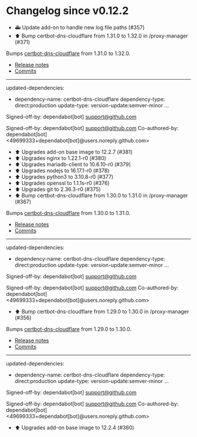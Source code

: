 # Changelog since v0.12.2
- 🚑 Update add-on to handle new log file paths (#357) 
- ⬆️ Bump certbot-dns-cloudflare from 1.31.0 to 1.32.0 in /proxy-manager (#371)

Bumps [certbot-dns-cloudflare](https://github.com/certbot/certbot) from 1.31.0 to 1.32.0.
- [Release notes](https://github.com/certbot/certbot/releases)
- [Commits](https://github.com/certbot/certbot/compare/v1.31.0...v1.32.0)

---
updated-dependencies:
- dependency-name: certbot-dns-cloudflare
  dependency-type: direct:production
  update-type: version-update:semver-minor
...

Signed-off-by: dependabot[bot] <support@github.com>

Signed-off-by: dependabot[bot] <support@github.com>
Co-authored-by: dependabot[bot] <49699333+dependabot[bot]@users.noreply.github.com> 
- ⬆️ Upgrades add-on base image to 12.2.7 (#381) 
- ⬆️ Upgrades nginx to 1.22.1-r0 (#380) 
- ⬆️ Upgrades mariadb-client to 10.6.10-r0 (#379) 
- ⬆️ Upgrades nodejs to 16.17.1-r0 (#378) 
- ⬆️ Upgrades python3 to 3.10.8-r0 (#377) 
- ⬆️ Upgrades openssl to 1.1.1s-r0 (#376) 
- ⬆️ Upgrades git to 2.36.3-r0 (#375) 
- ⬆️ Bump certbot-dns-cloudflare from 1.30.0 to 1.31.0 in /proxy-manager (#367)

Bumps [certbot-dns-cloudflare](https://github.com/certbot/certbot) from 1.30.0 to 1.31.0.
- [Release notes](https://github.com/certbot/certbot/releases)
- [Commits](https://github.com/certbot/certbot/compare/v1.30.0...v1.31.0)

---
updated-dependencies:
- dependency-name: certbot-dns-cloudflare
  dependency-type: direct:production
  update-type: version-update:semver-minor
...

Signed-off-by: dependabot[bot] <support@github.com>

Signed-off-by: dependabot[bot] <support@github.com>
Co-authored-by: dependabot[bot] <49699333+dependabot[bot]@users.noreply.github.com> 
- ⬆️ Bump certbot-dns-cloudflare from 1.29.0 to 1.30.0 in /proxy-manager (#356)

Bumps [certbot-dns-cloudflare](https://github.com/certbot/certbot) from 1.29.0 to 1.30.0.
- [Release notes](https://github.com/certbot/certbot/releases)
- [Commits](https://github.com/certbot/certbot/compare/v1.29.0...v1.30.0)

---
updated-dependencies:
- dependency-name: certbot-dns-cloudflare
  dependency-type: direct:production
  update-type: version-update:semver-minor
...

Signed-off-by: dependabot[bot] <support@github.com>

Signed-off-by: dependabot[bot] <support@github.com>
Co-authored-by: dependabot[bot] <49699333+dependabot[bot]@users.noreply.github.com> 
- ⬆️ Upgrades add-on base image to 12.2.4 (#360) 
